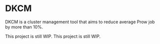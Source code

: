 # DKCM

DKCM is a cluster management tool that aims to reduce average Prow job by more
than 10%.

This project is still WIP.
This project is still WIP.
